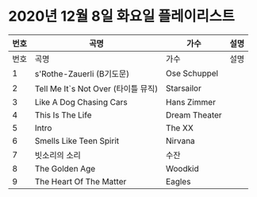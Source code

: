 # 2020년 12월 8일 화요일 플레이리스트

| 번호 | 곡명 | 가수 | 설명 |
|------|------|------|------|
| 번호 | 곡명 | 가수 | 설명 |
| 1 | s'Rothe-Zauerli (B기도문) | Ose Schuppel |  |
| 2 | Tell Me It`s Not Over (타이틀 뮤직) | Starsailor |  |
| 3 | Like A Dog Chasing Cars | Hans Zimmer |  |
| 4 | This Is The Life | Dream Theater |  |
| 5 | Intro | The XX |  |
| 6 | Smells Like Teen Spirit | Nirvana |  |
| 7 | 빗소리의 소리 | 수잔 |  |
| 8 | The Golden Age | Woodkid |  |
| 9 | The Heart Of The Matter | Eagles |  |
